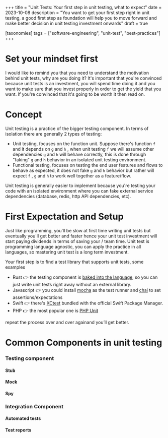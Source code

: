 +++
title = "Unit Tests: Your first step in unit testing, what to expect"
date = 2023-10-08
description = "You want to get your first step right in unit testing, a good first step as foundation will help you to move forward and make better decision in unit testing investment onwards"
draft = true

[taxonomies]
tags = ["software-engineering", "unit-test", "best-practices"]
+++


# Set your mindset first
I would like to remind you that you need to understand the motivation behind unit tests,
why are you doing it? It's important that you're convinced because unit tests is an investment,
you will spend time doing it and you want to make sure that you invest properly in order
to get the yield that you want. If you're convinced that it's going to be worth it then read on.

# Concept
Unit testing is a practice of the bigger testing component. In terms of isolation there are generally 2 types of testing:
* Unit testing, focuses on the function unit. Suppose there's function `f` and it depends on `g` and `h` ,
when unit testing `f` we will assume other dependencies `g` and `h` will behave correctly, this is done through "faking" `g` and `h` behavior in
an isolated unit testing environment.
* Functional testing, focuses on testing the end user features and flows to behave as expected, it does not fake `g` and `h` behavior
but rather will expect `f` , `g` and `h` to work well together as a feature/flow.

Unit testing is generally easier to implement because you're testing your code with an isolated environment
where you can fake external service dependencies (database, redis, http API dependencies, etc).

# First Expectation and Setup
Just like programming, you'll be slow at first time writing unit tests but eventually
you'll get better and faster hence your unit test investment will start paying dividends in terms of
saving your / team time. Unit test is programming language agnostic, you can apply the practice in all languages, so
mastering unit test is a long term investment.

Your first step is to find a test library that supports unit tests, some examples
* Rust 👉 the testing component is [baked into the language](https://doc.rust-lang.org/rust-by-example/testing/unit_testing.html), so you can just write unit tests right away without an external library.
* Javascript 👉 you could install [mocha](https://mochajs.org) as the test runner and [chai](https://www.chaijs.com) to set assertions/expectations
* Swift 👉 there's [XCtest](https://www.swift.org/server/guides/testing.html) bundled with the official Swift Package Manager.
* PHP 👉 the most popular one is [PHP Unit](https://phpunit.de)


repeat the process over and over againand you’ll get better.


# Common Components in unit testing
### Testing component
#### Stub

#### Mock

#### Spy

### Integration Component
#### Automated tests

#### Test reports
